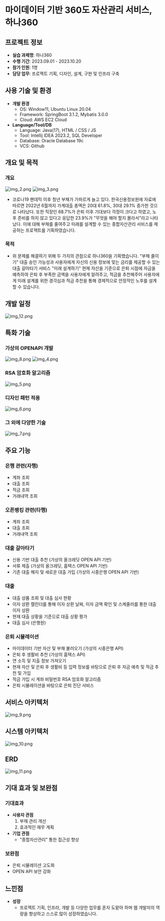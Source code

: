 # 마이데이터 기반 360도 자산관리 서비스, 하나360

## 프로젝트 정보
- **실습 과제명**: 하나360
- **수행 기간**: 2023.09.01 - 2023.10.20
- **참가 인원**: 1명
- **담당 업무**: 프로젝트 기획, 디자인, 설계, 구현 및 인프라 구축

## 사용 기술 및 환경
- **개발 환경**
    - OS: Window11, Ubuntu Linux 20.04
    - Framework: SpringBoot 3.1.2, Mybatis 3.0.0
    - Cloud: AWS EC2 Cloud
- **Language/Tool/DB**
    - Language: Java(17), HTML / CSS / JS
    - Tool: Intellij IDEA 2023.2, SQL Developer
    - Database: Oracle Database 19c
    - VCS: Github

## 개요 및 목적
### 개요
![img_2.png](/img/img_2.png)
![img_3.png](/img/img_3.png)
- 코로나19 팬데믹 이후 청년 부채가 가파르게 늘고 있다. 한국신용정보원에 자료에 따르면 2022년 6월까지 가계대출 총액은 20대 61.8%, 30대 29.1% 증가한 것으로 나타났다.
또한 직장인 68.7%가 은퇴 이후 기대보다 걱정이 크다고 하였고, 노후 준비를 하지 않고 있다고 응답한 23.9%가 "무엇을 해야 할지 몰라서"라고 나타났다. 이에 대해 부채를 줄여주고 미래를 설계할 수 있는 종합자산관리 서비스를 제공하는 프로젝트를 기획하였습니다.
### 목적
- 위 문제를 해결하기 위해 두 가지의 관점으로 하나360을 기획했습니다.
"부채 줄이기"
대출 승인 가능성과 사용자에게 자신의 신용 정보에 맞는 금리를 제공할 수 있는 대출 갈아타기 서비스
"미래 설계하기"
현재 자산을 기준으로 은퇴 시점에 자금을 예측하여 은퇴 후 부족한 금액을 사용자에게 알려주고, 적금을 추천해주어 사용자에게 미래 설계를 위한 경각심과 적금 추천을 통해 경제적으로 안정적인 노후를 설계할 수 있습니다.
## 개발 일정
![img_12.png](/img/img_12.png)
## 특화 기술
### 가상의 OPENAPI 개발
![img_8.png](/img/img_8.png)
![img_4.png](/img/img_4.png)
### RSA 암호화 알고리즘
![img_5.png](/img/img_5.png)
### 디자인 패턴 적용
![img_6.png](/img/img_6.png)
### 그 외에 다양한 기술
![img_7.png](/img/img_7.png)
## 주요 기능

### 은행 관련(자행)
- 계좌 조회
- 대출 조회
- 적금 조회
- 거래내역 조회

### 오픈뱅킹 관련(타행)
- 계좌 조회
- 대출 조회
- 거래내역 조회

### 대출 갈아타기
- 신용 기반 대출 추천 (가상의 올크레딧 OPEN API 기반)
- 서류 제출 (가상의 올크레딧, 홈택스 OPEN API 기반)
- 기존 대출 해지 및 새로운 대출 가입 (가상의 시중은행 OPEN API 기반)

### 대출
- 대출 상품 조회 및 대출 심사 현황
- 이자 상환 캘린더를 통해 이자 상환 날짜, 이자 금액 확인 및 스케줄러를 통한 대출 이자 상환
- 현재 대출 상황을 기준으로 대출 상황 평가
- 대출 심사 (은행원)

### 은퇴 시뮬레이션
- 마이데이터 기반 자산 및 부채 불러오기 (가상의 시중은행 API)
- 은퇴 후 생활비 추천 (가상의 홈택스 API)
- 연 소득 및 지출 정보 가져오기
- 현재 자산 및 은퇴 후 생활비 등 입력 정보를 바탕으로 은퇴 후 자금 예측 및 적금 추천 및 가입
- 적금 가입 시 계좌 비밀번호 RSA 암호화 알고리즘
- 은퇴 시뮬레이션을 바탕으로 은퇴 진단 서비스

## 서비스 아키텍처
![img_9.png](/img/img_9.png)

## 시스템 아키텍처
![img_10.png](/img/img_10.png)

## ERD
![img_11.png](/img/img_11.png)
## 기대 효과 및 보완점
### 기대효과
- **사용자 관점**
    1. 부채 관리 개선
    2. 효과적인 재무 계획
- **기업 관점**
    - "종합자산관리" 통한 접근성 향상

### 보완점
- 은퇴 시뮬레이션 고도화
- OPEN API 보안 강화

## 느낀점
- **성장**
    - 프로젝트 기획, 인프라, 개발 등 다양한 업무를 혼자 도맡아 하며 웹 개발자의 역량을 향상하고 스스로 많이 성장하였습니다.


